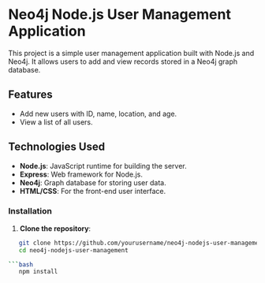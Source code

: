 # Neo4j Node.js User Management Application

This project is a simple user management application built with Node.js and Neo4j. It allows users to add and view records stored in a Neo4j graph database. 

## Features

- Add new users with ID, name, location, and age.
- View a list of all users.

## Technologies Used

- **Node.js**: JavaScript runtime for building the server.
- **Express**: Web framework for Node.js.
- **Neo4j**: Graph database for storing user data.
- **HTML/CSS**: For the front-end user interface.

### Installation

1. **Clone the repository**:

```bash
   git clone https://github.com/yourusername/neo4j-nodejs-user-management.git
   cd neo4j-nodejs-user-management

```bash
   npm install
